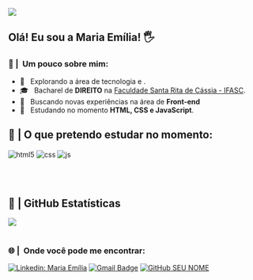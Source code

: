 ![](https://komarev.com/ghpvc/?username=lellismaria&color=006bed)

## Olá! Eu sou a Maria Emília! 🖐️

<h3> 👩 | &nbsp;Um pouco sobre mim: </h3>


- 🤔 &nbsp; Explorando a área de tecnologia e .
- 🎓 &nbsp; Bacharel de **DIREITO** na <a href="link da sua faculdade">Faculdade Santa Rita de Cássia - IFASC</a>.
- 💼 &nbsp; Buscando novas experiências na área de **Front-end** 
- 🌱 &nbsp; Estudando no momento **HTML, CSS e JavaScript**.
&nbsp;
&nbsp;
&nbsp;
&nbsp;

## 🚀 | O que pretendo estudar no momento: 

<div style="display: inline_block">
  <img align="center" alt="html5" src="https://img.shields.io/badge/HTML5-E34F26?style=for-the-badge&logo=html5&logoColor=white" />
  <img align="center" alt="css" src="https://img.shields.io/badge/CSS3-1572B6?style=for-the-badge&logo=css3&logoColor=white" />
  <img align="center" alt="js" src="https://img.shields.io/badge/JavaScript-F7DF1E?style=for-the-badge&logo=javascript&logoColor=black" />
</div><br/>

&nbsp;

## 🔧 | **GitHub Estatísticas**


<a href="https://github.com/Gurupreet">
  <img align="center" src="https://github-readme-stats.vercel.app/api/top-langs/?username=lellismaria&theme=dracula&hide_langs_below=1" />
</a>
<br/>
&nbsp;

<h3> 🌐 | &nbsp;Onde você pode me encontrar: </h3> 

[![Linkedin: Maria Emília](https://img.shields.io/badge/-lellismaria-blue?style=flat-square&logo=Linkedin&logoColor=white&link=www.linkedin.com/in/lellismaria)](www.linkedin.com/in/lellismaria)
[![Gmail Badge](https://img.shields.io/badge/-meslellis@gmail.com-006bed?style=flat-square&logo=Gmail&logoColor=white&link=mailto:meslellis@gmail.com)](mailto:mesllelis@gmail.com)
[![GitHub SEU NOME]( https://img.shields.io/github/followers/lellismaria?label=follow&style=social)](https://github.com/lellismaria)
